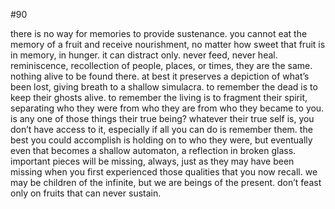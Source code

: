 #90

there is no way for memories to provide sustenance. you cannot eat the memory of a fruit and receive nourishment, no matter how sweet that fruit is in memory, in hunger. it can distract only. never feed, never heal. reminiscence, recollection of people, places, or times, they are the same. nothing alive to be found there. at best it preserves a depiction of what’s been lost, giving breath to a shallow simulacra. to remember the dead is to keep their ghosts alive. to remember the living is to fragment their spirit, separating who they were from who they are from who they became to you. is any one of those things their true being? whatever their true self is, you don’t have access to it, especially if all you can do is remember them. the best you could accomplish is holding on to who they were, but eventually even that becomes a shallow automaton, a reflection in broken glass. important pieces will be missing, always, just as they may have been missing when you first experienced those qualities that you now recall. we may be children of the infinite, but we are beings of the present. don’t feast only on fruits that can never sustain. 